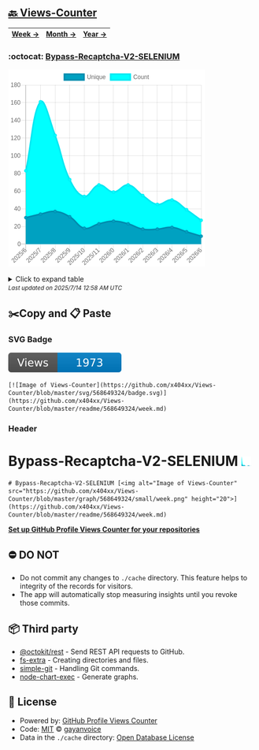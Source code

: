 ## [🔙 Views-Counter](https://github.com/x404xx/Views-Counter)
| [**Week →**](https://github.com/x404xx/Views-Counter/blob/master/readme/568649324/week.md) | [**Month →**](https://github.com/x404xx/Views-Counter/blob/master/readme/568649324/month.md) | [**Year →**](https://github.com/x404xx/Views-Counter/blob/master/readme/568649324/year.md) |
| ---- | ---- | ----- |
### :octocat: [Bypass-Recaptcha-V2-SELENIUM](https://github.com/x404xx/Bypass-Recaptcha-V2-SELENIUM)
![Image of Views-Counter](https://github.com/x404xx/Views-Counter/blob/master/graph/568649324/large/year.png)

<details>
	<summary>Click to expand table</summary>
	<h2>:calendar: Year Page Views Table</h2>
<table>
	<tr>
		<th>
			Last Updated
		</th>
		<th>
			Unique
		</th>
		<th>
			Count
		</th>
	</tr>
	<tr>
		<td>
			<code>2025/7/1</code>
		</td>
		<td>
			<code>9</code>
		</td>
		<td>
			<code>27</code>
		</td>
	</tr>
	<tr>
		<td>
			<code>2025/6/1</code>
		</td>
		<td>
			<code>14</code>
		</td>
		<td>
			<code>39</code>
		</td>
	</tr>
	<tr>
		<td>
			<code>2025/5/1</code>
		</td>
		<td>
			<code>19</code>
		</td>
		<td>
			<code>50</code>
		</td>
	</tr>
	<tr>
		<td>
			<code>2025/4/1</code>
		</td>
		<td>
			<code>17</code>
		</td>
		<td>
			<code>45</code>
		</td>
	</tr>
	<tr>
		<td>
			<code>2025/3/1</code>
		</td>
		<td>
			<code>17</code>
		</td>
		<td>
			<code>55</code>
		</td>
	</tr>
	<tr>
		<td>
			<code>2025/2/1</code>
		</td>
		<td>
			<code>23</code>
		</td>
		<td>
			<code>67</code>
		</td>
	</tr>
	<tr>
		<td>
			<code>2025/1/1</code>
		</td>
		<td>
			<code>26</code>
		</td>
		<td>
			<code>59</code>
		</td>
	</tr>
	<tr>
		<td>
			<code>2024/12/1</code>
		</td>
		<td>
			<code>23</code>
		</td>
		<td>
			<code>67</code>
		</td>
	</tr>
	<tr>
		<td>
			<code>2024/11/1</code>
		</td>
		<td>
			<code>18</code>
		</td>
		<td>
			<code>54</code>
		</td>
	</tr>
	<tr>
		<td>
			<code>2024/10/1</code>
		</td>
		<td>
			<code>31</code>
		</td>
		<td>
			<code>73</code>
		</td>
	</tr>
	<tr>
		<td>
			<code>2024/9/1</code>
		</td>
		<td>
			<code>37</code>
		</td>
		<td>
			<code>123</code>
		</td>
	</tr>
	<tr>
		<td>
			<code>2024/8/1</code>
		</td>
		<td>
			<code>34</code>
		</td>
		<td>
			<code>161</code>
		</td>
	</tr>
	<tr>
		<td>
			<code>2024/7/1</code>
		</td>
		<td>
			<code>30</code>
		</td>
		<td>
			<code>83</code>
		</td>
	</tr>
</table>

</details>
<small><i>Last updated on 2025/7/14 12:58 AM UTC</i></small>

## ✂️Copy and 📋 Paste
### SVG Badge
[![Image of Views-Counter](https://github.com/x404xx/Views-Counter/blob/master/svg/568649324/badge.svg)](https://github.com/x404xx/Views-Counter/blob/master/readme/568649324/week.md)
```readme
[![Image of Views-Counter](https://github.com/x404xx/Views-Counter/blob/master/svg/568649324/badge.svg)](https://github.com/x404xx/Views-Counter/blob/master/readme/568649324/week.md)
```
### Header
# Bypass-Recaptcha-V2-SELENIUM [<img alt="Image of Views-Counter" src="https://github.com/x404xx/Views-Counter/blob/master/graph/568649324/small/week.png" height="20">](https://github.com/x404xx/Views-Counter/blob/master/readme/568649324/week.md)
```readme
# Bypass-Recaptcha-V2-SELENIUM [<img alt="Image of Views-Counter" src="https://github.com/x404xx/Views-Counter/blob/master/graph/568649324/small/week.png" height="20">](https://github.com/x404xx/Views-Counter/blob/master/readme/568649324/week.md)
```
[**Set up GitHub Profile Views Counter for your repositories**](https://github.com/gayanvoice/github-profile-views-counter)
## ⛔ DO NOT
- Do not commit any changes to `./cache` directory. This feature helps to integrity of the records for visitors.
- The app will automatically stop measuring insights until you revoke those commits.
## 📦 Third party

- [@octokit/rest](https://www.npmjs.com/package/@octokit/rest) - Send REST API requests to GitHub.
- [fs-extra](https://www.npmjs.com/package/fs-extra) - Creating directories and files.
- [simple-git](https://www.npmjs.com/package/simple-git) - Handling Git commands.
- [node-chart-exec](https://www.npmjs.com/package/node-chart-exec) - Generate graphs.
## 📄 License
- Powered by: [GitHub Profile Views Counter](https://github.com/gayanvoice/github-profile-views-counter)
- Code: [MIT](./LICENSE) © [gayanvoice](https://github.com/gayanvoice/github-profile-views-counter)
- Data in the `./cache` directory: [Open Database License](https://opendatacommons.org/licenses/odbl/1-0/)